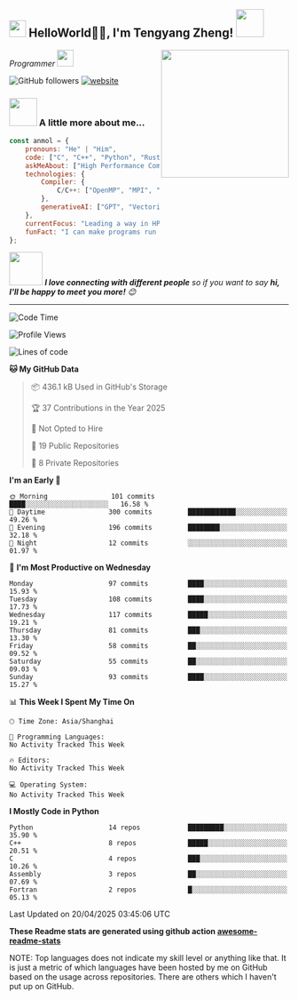 <h2><img src="https://emojis.slackmojis.com/emojis/images/1531849430/4246/blob-sunglasses.gif?1531849430" width="30"/> HelloWorld🙏🏻, I'm Tengyang Zheng! <img src="https://media.giphy.com/media/12oufCB0MyZ1Go/giphy.gif" width="50"></h2>
<img align='right' src="https://media.giphy.com/media/M9gbBd9nbDrOTu1Mqx/giphy.gif" width="230">
<p><em>Programmer
</a><img src="https://media.giphy.com/media/WUlplcMpOCEmTGBtBW/giphy.gif" width="30"> 
</em></p>

<!-- [![Twitter Follow](https://img.shields.io/twitter/follow/misteranmol?label=Follow)](https://twitter.com/intent/follow?screen_name=misteranmol) -->
<!-- [![Twitter Follow][![Linkedin: anmol](https://img.shields.io/badge/-anmol-blue?style=flat-square&logo=Linkedin&logoColor=white&link=https://www.linkedin.com/in/anmol-p-singh/)](https://www.linkedin.com/in/anmol098/)-->
![GitHub followers](https://img.shields.io/github/followers/tengyangzh?label=Follow&style=social)
[![website](https://img.shields.io/badge/Website-46a2f1.svg?&style=flat-square&logo=Google-Chrome&logoColor=white&link=https://anmolsingh.me/)](https://tengyangzh.github.io/)
<!-- [![Twitter Follow]![](https://visitor-badge.glitch.me/badge?page_id=anmol098.anmol098)-->
<!-- [![Twitter Follow]![Waka Readme](https://github.com/anmol098/anmol098/workflows/Waka%20Readme/badge.svg)-->

<!--
### 📫 Like to meet me?

Pick a slot if you'd like to meet me and chat about anything you are passionate about - but make sure to describe the agenda

<a href="https://calendly.com/anmol098/30min" target="_blank"><img width="498" alt="meet_link" src="https://user-images.githubusercontent.com/15426564/144297439-f530f383-e73e-41e0-9914-a9b7d3f432e5.png"></a>

👇 Hit in your console or terminal to connect with me.

```bash
npx anmol
```
**👆 This command line tool can be found at [npx anmol](https://github.com/anmol098/npx_card)**
-->
### <img src="https://media.giphy.com/media/VgCDAzcKvsR6OM0uWg/giphy.gif" width="50"> A little more about me...  

```javascript
const anmol = {
    pronouns: "He" | "Him",
    code: ["C", "C++", "Python", "Rust"],
    askMeAbout: ["High Performance Computing", "Compiler", "Artificial Intelligence", "tech trends"],
    technologies: {
        Compiler: {
            C/C++: ["OpenMP", "MPI", "SME"],
        },
        generativeAI: ["GPT", "Vectorization"],
    },
    currentFocus: "Leading a way in HPC&Compiler",
    funFact: "I can make programs run faster with a coffee in hand!"
};
```

<img src="https://media.giphy.com/media/LnQjpWaON8nhr21vNW/giphy.gif" width="60"> <em><b>I love connecting with different people</b> so if you want to say <b>hi, I'll be happy to meet you more!</b> 😊</em>

---
<!--START_SECTION:waka-->
![Code Time](http://img.shields.io/badge/Code%20Time-6%20mins-blue)

![Profile Views](http://img.shields.io/badge/Profile%20Views-2-blue)

![Lines of code](https://img.shields.io/badge/From%20Hello%20World%20I%27ve%20Written-23.3%20million%20lines%20of%20code-blue)

**🐱 My GitHub Data** 

> 📦 436.1 kB Used in GitHub's Storage 
 > 
> 🏆 37 Contributions in the Year 2025
 > 
> 🚫 Not Opted to Hire
 > 
> 📜 19 Public Repositories 
 > 
> 🔑 8 Private Repositories 
 > 
**I'm an Early 🐤** 

```text
🌞 Morning                101 commits         ████░░░░░░░░░░░░░░░░░░░░░   16.58 % 
🌆 Daytime                300 commits         ████████████░░░░░░░░░░░░░   49.26 % 
🌃 Evening                196 commits         ████████░░░░░░░░░░░░░░░░░   32.18 % 
🌙 Night                  12 commits          ░░░░░░░░░░░░░░░░░░░░░░░░░   01.97 % 
```
📅 **I'm Most Productive on Wednesday** 

```text
Monday                   97 commits          ████░░░░░░░░░░░░░░░░░░░░░   15.93 % 
Tuesday                  108 commits         ████░░░░░░░░░░░░░░░░░░░░░   17.73 % 
Wednesday                117 commits         █████░░░░░░░░░░░░░░░░░░░░   19.21 % 
Thursday                 81 commits          ███░░░░░░░░░░░░░░░░░░░░░░   13.30 % 
Friday                   58 commits          ██░░░░░░░░░░░░░░░░░░░░░░░   09.52 % 
Saturday                 55 commits          ██░░░░░░░░░░░░░░░░░░░░░░░   09.03 % 
Sunday                   93 commits          ████░░░░░░░░░░░░░░░░░░░░░   15.27 % 
```


📊 **This Week I Spent My Time On** 

```text
🕑︎ Time Zone: Asia/Shanghai

💬 Programming Languages: 
No Activity Tracked This Week

🔥 Editors: 
No Activity Tracked This Week

💻 Operating System: 
No Activity Tracked This Week
```

**I Mostly Code in Python** 

```text
Python                   14 repos            █████████░░░░░░░░░░░░░░░░   35.90 % 
C++                      8 repos             █████░░░░░░░░░░░░░░░░░░░░   20.51 % 
C                        4 repos             ███░░░░░░░░░░░░░░░░░░░░░░   10.26 % 
Assembly                 3 repos             ██░░░░░░░░░░░░░░░░░░░░░░░   07.69 % 
Fortran                  2 repos             █░░░░░░░░░░░░░░░░░░░░░░░░   05.13 % 
```




 Last Updated on 20/04/2025 03:45:06 UTC
<!--END_SECTION:waka-->

**These Readme stats are generated using github action [awesome-readme-stats](https://github.com/anmol098/waka-readme-stats)**

NOTE: Top languages does not indicate my skill level or anything like that. It is just a metric of which languages have been hosted by me on GitHub based on the usage across repositories. There are others which I haven't put up on GitHub.
